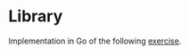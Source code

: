 # Library

Implementation in Go of the following [exercise](https://github.com/dana-team/onboarding/tree/main/09-python).
